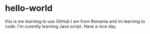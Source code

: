 # hello-world
this is me learning to use GitHub
I am from Romania and im learning to code. I'm curently learning Java script.
Have a nice day.
